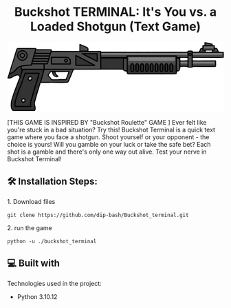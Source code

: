 <h1 align="center" id="title">Buckshot TERMINAL: It's You vs. a Loaded Shotgun (Text Game)</h1>

<p align="center"><img src="img/sticker-png-shotgun-firearm-clip-guns-miscellaneous-assault-rifle-removebg-preview.png" alt="project-image"></p>

<p id="description">[THIS GAME IS INSPIRED BY "Buckshot Roulette" GAME ] Ever felt like you're stuck in a bad situation? Try this! Buckshot Terminal is a quick text game where you face a shotgun. Shoot yourself or your opponent - the choice is yours! Will you gamble on your luck or take the safe bet? Each shot is a gamble and there's only one way out alive. Test your nerve in Buckshot Terminal!</p>

<h2>🛠️ Installation Steps:</h2>

<p>1. Download files</p>

```
git clone https://github.com/dip-bash/Buckshot_terminal.git
```

<p>2. run the game</p>

```
python -u ./buckshot_terminal
```

  
  
<h2>💻 Built with</h2>

Technologies used in the project:

*   Python 3.10.12
